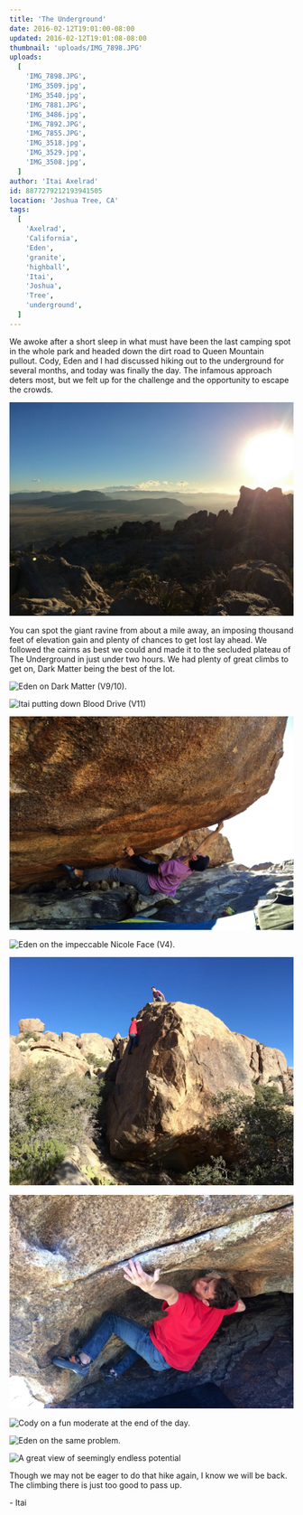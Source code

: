 ```yaml
---
title: 'The Underground'
date: 2016-02-12T19:01:00-08:00
updated: 2016-02-12T19:01:08-08:00
thumbnail: 'uploads/IMG_7898.JPG'
uploads:
  [
    'IMG_7898.JPG',
    'IMG_3509.jpg',
    'IMG_3540.jpg',
    'IMG_7881.JPG',
    'IMG_3486.jpg',
    'IMG_7892.JPG',
    'IMG_7855.JPG',
    'IMG_3518.jpg',
    'IMG_3529.jpg',
    'IMG_3508.jpg',
  ]
author: 'Itai Axelrad'
id: 8877279212193941505
location: 'Joshua Tree, CA'
tags:
  [
    'Axelrad',
    'California',
    'Eden',
    'granite',
    'highball',
    'Itai',
    'Joshua',
    'Tree',
    'underground',
  ]
---
```


We awoke after a short sleep in what must have been the last camping spot in the whole park and headed down the dirt road to Queen Mountain pullout. Cody, Eden and I had discussed hiking out to the underground for several months, and today was finally the day. The infamous approach deters most, but we felt up for the challenge and the opportunity to escape the crowds.

![You're only half way there.](uploads/IMG_7898.JPG)

You can spot the giant ravine from about a mile away, an imposing thousand feet of elevation gain and plenty of chances to get lost lay ahead. We followed the cairns as best we could and made it to the secluded plateau of The Underground in just under two hours. We had plenty of great climbs to get on, Dark Matter being the best of the lot.

![Eden on Dark Matter (V9/10).](uploads/IMG_3509.jpg)

![Itai putting down Blood Drive (V11)](uploads/IMG_3540.jpg)

![Itai sending Black Feet (V11)](uploads/IMG_7881.JPG)

![Eden on the impeccable Nicole Face (V4).](uploads/IMG_3486.jpg)

![Cody and Itai on the warm down slab](uploads/IMG_7892.JPG)

![Cody on a physical V6](uploads/IMG_7855.JPG)

![Cody on a fun moderate at the end of the day.](uploads/IMG_3518.jpg)

![Eden on the same problem.](uploads/IMG_3529.jpg)

![A great view of seemingly endless potential](uploads/IMG_3508.jpg)

Though we may not be eager to do that hike again, I know we will be back. The climbing there is just too good to pass up.

\- Itai
